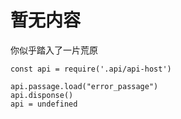 # 暂无内容

你似乎踏入了一片荒原





```
const api = require('.api/api-host')

api.passage.load("error_passage")
api.disponse()
api = undefined
```
